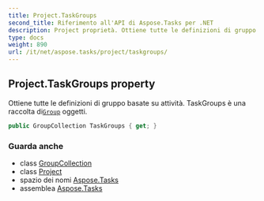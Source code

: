 ```yaml
---
title: Project.TaskGroups
second_title: Riferimento all'API di Aspose.Tasks per .NET
description: Project proprietà. Ottiene tutte le definizioni di gruppo basate su attività. TaskGroups è una raccolta diGroup oggetti.
type: docs
weight: 890
url: /it/net/aspose.tasks/project/taskgroups/
---
```

## Project.TaskGroups property

Ottiene tutte le definizioni di gruppo basate su attività. TaskGroups è una raccolta di[`Group`](../../group/) oggetti.

```csharp
public GroupCollection TaskGroups { get; }
```

### Guarda anche

* class [GroupCollection](../../groupcollection/)
* class [Project](../)
* spazio dei nomi [Aspose.Tasks](../../project/)
* assemblea [Aspose.Tasks](../../../)


